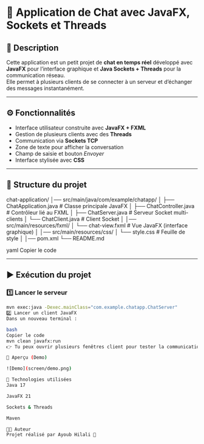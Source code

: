 # 💬 Application de Chat avec JavaFX, Sockets et Threads

## 📌 Description
Cette application est un petit projet de **chat en temps réel** développé avec **JavaFX** pour l’interface graphique et **Java Sockets + Threads** pour la communication réseau.  
Elle permet à plusieurs clients de se connecter à un serveur et d’échanger des messages instantanément.

---

## ⚙️ Fonctionnalités
- Interface utilisateur construite avec **JavaFX + FXML**
- Gestion de plusieurs clients avec des **Threads**
- Communication via **Sockets TCP**
- Zone de texte pour afficher la conversation
- Champ de saisie et bouton *Envoyer*
- Interface stylisée avec **CSS**

---

## 📂 Structure du projet
chat-application/
│── src/main/java/com/example/chatapp/
│ ├── ChatApplication.java # Classe principale JavaFX
│ ├── ChatController.java # Contrôleur lié au FXML
│ ├── ChatServer.java # Serveur Socket multi-clients
│ └── ChatClient.java # Client Socket
│
│── src/main/resources/fxml/
│ └── chat-view.fxml # Vue JavaFX (interface graphique)
│
│── src/main/resources/css/
│ └── style.css # Feuille de style
│
│── pom.xml
└── README.md

yaml
Copier le code

---

## ▶️ Exécution du projet

### 1️⃣ Lancer le serveur
```bash
mvn exec:java -Dexec.mainClass="com.example.chatapp.ChatServer"
2️⃣ Lancer un client JavaFX
Dans un nouveau terminal :

bash
Copier le code
mvn clean javafx:run
👉 Tu peux ouvrir plusieurs fenêtres client pour tester la communication en temps réel.

🎨 Aperçu (Demo)

![Demo](screen/demo.png)

📖 Technologies utilisées
Java 17

JavaFX 21

Sockets & Threads

Maven

👨‍💻 Auteur
Projet réalisé par Ayoub Hilali 🎯